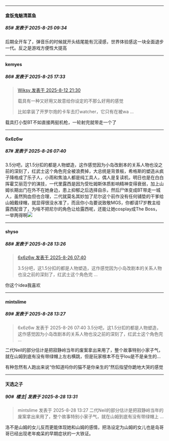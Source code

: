 ﻿
*****

####  盒饭鬼魅清蒸鱼  
##### 85#       发表于 2025-8-25 09:34

后期全开车了，弹音乐的时候就开头结尾能有沉浸感，世界体验感这一块全面退步一代。反之是游戏方便性大提高


*****

####  kemyes  
##### 86#       发表于 2025-8-25 17:33

<blockquote><a href="httphttps://stage1st.com/2b/forum.php?mod=redirect&amp;goto=findpost&amp;pid=68256120&amp;ptid=2257760" target="_blank">Wiksy 发表于 2025-8-12 21:30</a>

载具有一种又好用又故意给你设定的不那么好用的感觉

比如拿装了开罗尔炮的卡车去打watcher，它只有在被wa ...</blockquote>
载具打小型BT不如直接两挺机枪，一轮射完就带走一个了


*****

####  6x6z6w  
##### 87#       发表于 2025-8-26 07:40

3.5分吧，这1.5分扣的都是人物塑造，这作感觉因为小岛改剧本的关系人物也没之前的深刻了，红武士这个角色完全被浪费掉，大总统是背景板，希格斯的塑造从疯子降格成了乐子人，小雨和焦油人都是纯工具人，偶人是复读机，明日也是在白白挥霍艾丽范宁的演技，一代里露西是因为受杜姆斯体质影响精神变得衰弱，加上山姆长期出门在外不在她身边，患上抑郁之后选择自杀，然后尸体变成BT带走一城人，虽然狗血但也合理，二代就莫名其妙加了尼尔这个前作没有任何铺垫的干爹给山姆戴绿帽，就显得很没水准了，而且你小岛要说致敬MGS，你都请17岁教主给露西配音了，为啥不把尼尔的角色让给露西呢，还能让她cosplay成The Boss，一举两得啊<img src="https://static.stage1st.com/image/smiley/face2017/124.png" referrerpolicy="no-referrer">


*****

####  shyso  
##### 88#       发表于 2025-8-28 13:26

<blockquote><a href="httphttps://stage1st.com/2b/forum.php?mod=redirect&amp;goto=findpost&amp;pid=68321920&amp;ptid=2257760" target="_blank">6x6z6w 发表于 2025-8-26 07:40</a>

3.5分吧，这1.5分扣的都是人物塑造，这作感觉因为小岛改剧本的关系人物也没之前的深刻了，红武士这个角色完 ...</blockquote>
你这个idea我喜欢

*****

####  mintslime  
##### 89#       发表于 2025-8-28 13:27

<blockquote>6x6z6w 发表于 2025-8-26 07:40
3.5分吧，这1.5分扣的都是人物塑造，这作感觉因为小岛改剧本的关系人物也没之前的深刻了，红武士这个角色完 ...</blockquote>
二代Neil的部分估计是把寂静岭当年的废案拿出来用了，整个故事特别小家子气，就在山姆到底有没有带绿帽上左右横跳，但是玩家根本不在乎lou是不是亲生的…

有种忽然有人跑出来说“你知道吗你的猫不是你亲生的”然后指望你跪地大哭的感觉

*****

####  天选之子  
##### 90#         楼主| 发表于 2025-8-28 13:31

<blockquote>mintslime 发表于 2025-8-28 13:27
二代Neil的部分估计是把寂静岭当年的废案拿出来用了，整个故事特别小家子气，就在山姆到底有没有带绿帽上 ...</blockquote>
洛不是山姆的女儿反而更能体现她和山姆的感情，把洛设定为山姆的女儿也是岛哥哥已经出现老年痴呆的早期症状的一大铁证。

